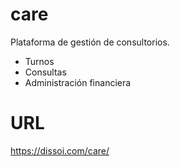 # care
Plataforma de gestión de consultorios.
- Turnos
- Consultas
- Administración financiera

# URL
https://dissoi.com/care/

